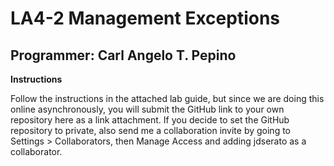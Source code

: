 # LA4-2 Management Exceptions
## Programmer: Carl Angelo T. Pepino<br>

**Instructions**<br>

Follow the instructions in the attached lab guide, but since we are doing this online asynchronously, you will submit the GitHub link to your own repository here as a link attachment. If you decide to set the GitHub repository to private, also send me a collaboration invite by going to Settings > Collaborators, then Manage Access and adding jdserato as a collaborator.
